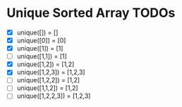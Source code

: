 # Unique Sorted Array TODOs

- [x] unique([]) = []
- [x] unique([0]) = [0]
- [x] unique([1]) = [1]
- [ ] unique([1,1]) = [1]
- [x] unique([1,2]) = [1,2]
- [x] unique([1,2,3]) = [1,2,3]
- [ ] unique([1,2,2]) = [1,2]
- [ ] unique([1,1,2]) = [1,2]
- [ ] unique([1,2,2,3]) = [1,2,3]
